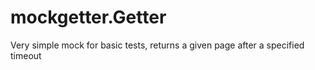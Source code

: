 # mockgetter.Getter

Very simple mock for basic tests, returns a given page after a specified timeout
